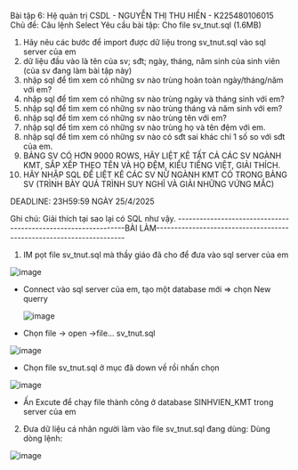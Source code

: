 Bài tập 6: Hệ quản trị CSDL - NGUYỄN THỊ THU HIỀN - K225480106015
Chủ đề: Câu lệnh Select
Yêu cầu bài tập: 
Cho file sv_tnut.sql (1.6MB)
1. Hãy nêu các bước để import được dữ liệu trong sv_tnut.sql vào sql server của em
2. dữ liệu đầu vào là tên của sv; sđt; ngày, tháng, năm sinh của sinh viên (của sv đang làm bài tập này)
3. nhập sql để tìm xem có những sv nào trùng hoàn toàn ngày/tháng/năm với em?
4. nhập sql để tìm xem có những sv nào trùng ngày và tháng sinh với em?
5. nhập sql để tìm xem có những sv nào trùng tháng và năm sinh với em?
6. nhập sql để tìm xem có những sv nào trùng tên với em?
7. nhập sql để tìm xem có những sv nào trùng họ và tên đệm với em.
8. nhập sql để tìm xem có những sv nào có sđt sai khác chỉ 1 số so với sđt của em.
9. BẢNG SV CÓ HƠN 9000 ROWS, HÃY LIỆT KÊ TẤT CẢ CÁC SV NGÀNH KMT, SẮP XẾP THEO TÊN VÀ HỌ ĐỆM, KIỂU TIẾNG  VIỆT, GIẢI THÍCH.
10. HÃY NHẬP SQL ĐỂ LIỆT KÊ CÁC SV NỮ NGÀNH KMT CÓ TRONG BẢNG SV (TRÌNH BÀY QUÁ TRÌNH SUY NGHĨ VÀ GIẢI NHỮNG VỨNG MẮC)

DEADLINE: 23H59:59 NGÀY 25/4/2025

Ghi chú: Giải thích tại sao lại có SQL như vậy.
---------------------------------------------------------------BÀI LÀM---------------------------------------------------------------------
1. IM pọt file sv_tnut.sql mà thầy giáo đã cho để đưa vào sql server của em

![image](https://github.com/user-attachments/assets/1c2ec019-7bcf-4d8c-9047-dc7dda6d21a5)

- Connect vào sql server của em, tạo một database mới => chọn New querry

  ![image](https://github.com/user-attachments/assets/a6290142-cf5c-4c9c-8bd9-2921f19bee2c)

- Chọn file -> open ->file... sv_tnut.sql

![image](https://github.com/user-attachments/assets/b699960e-8be5-424c-bb11-84b8e28b0575)

- Chọn file sv_tnut.sql ở mục đã down về rồi nhấn chọn

![image](https://github.com/user-attachments/assets/09f4847c-4b19-41bc-9f87-f9468f36a857)

- Ấn Excute để chạy file thành công ở database SINHVIEN_KMT trong server của em

2. Đưa dữ liệu cá nhân người làm vào file sv_tnut.sql đang dùng:
Dùng dòng lệnh:

![image](https://github.com/user-attachments/assets/8e91751e-e322-4d39-b955-3c7f27ea658b)























